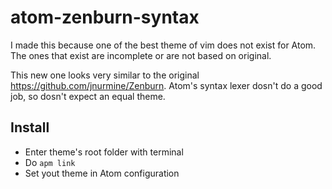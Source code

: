 # atom-zenburn-syntax

I made this because one of the best theme of vim does not exist for Atom. The ones that exist are incomplete or are not based on original.

This new one looks very similar to the original https://github.com/jnurmine/Zenburn. Atom's syntax lexer dosn't do a good job, so dosn't expect an equal theme.

## Install

- Enter theme's root folder with terminal
- Do `apm link`
- Set yout theme in Atom configuration
